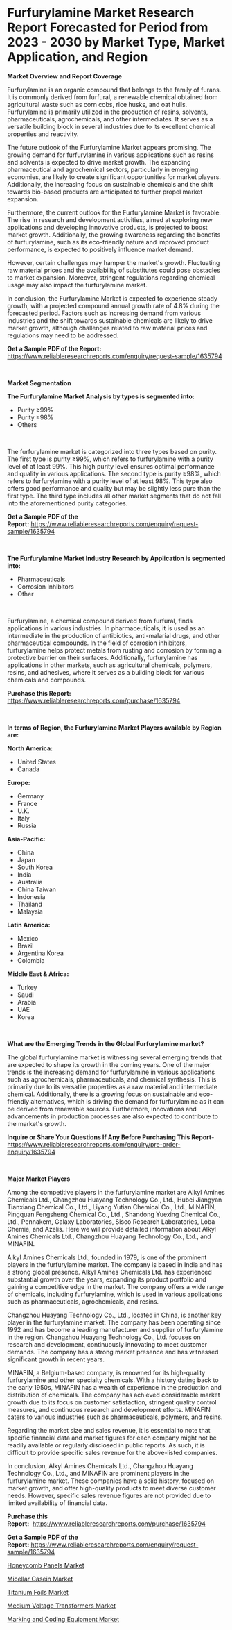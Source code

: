 <p><h1>Furfurylamine Market Research Report Forecasted for Period from 2023 -  2030 by Market Type, Market Application, and Region</h1></p><p><strong>Market Overview and Report Coverage</strong></p>
<p><p>Furfurylamine is an organic compound that belongs to the family of furans. It is commonly derived from furfural, a renewable chemical obtained from agricultural waste such as corn cobs, rice husks, and oat hulls. Furfurylamine is primarily utilized in the production of resins, solvents, pharmaceuticals, agrochemicals, and other intermediates. It serves as a versatile building block in several industries due to its excellent chemical properties and reactivity.</p><p>The future outlook of the Furfurylamine Market appears promising. The growing demand for furfurylamine in various applications such as resins and solvents is expected to drive market growth. The expanding pharmaceutical and agrochemical sectors, particularly in emerging economies, are likely to create significant opportunities for market players. Additionally, the increasing focus on sustainable chemicals and the shift towards bio-based products are anticipated to further propel market expansion.</p><p>Furthermore, the current outlook for the Furfurylamine Market is favorable. The rise in research and development activities, aimed at exploring new applications and developing innovative products, is projected to boost market growth. Additionally, the growing awareness regarding the benefits of furfurylamine, such as its eco-friendly nature and improved product performance, is expected to positively influence market demand.</p><p>However, certain challenges may hamper the market's growth. Fluctuating raw material prices and the availability of substitutes could pose obstacles to market expansion. Moreover, stringent regulations regarding chemical usage may also impact the furfurylamine market.</p><p>In conclusion, the Furfurylamine Market is expected to experience steady growth, with a projected compound annual growth rate of 4.8% during the forecasted period. Factors such as increasing demand from various industries and the shift towards sustainable chemicals are likely to drive market growth, although challenges related to raw material prices and regulations may need to be addressed.</p></p>
<p><strong>Get a Sample PDF of the Report:</strong> <a href="https://www.reliableresearchreports.com/enquiry/request-sample/1635794">https://www.reliableresearchreports.com/enquiry/request-sample/1635794</a></p>
<p>&nbsp;</p>
<p><strong>Market Segmentation</strong></p>
<p><strong>The Furfurylamine Market Analysis by types is segmented into:</strong></p>
<p><ul><li>Purity ≥99%</li><li>Purity ≥98%</li><li>Others</li></ul></p>
<p>&nbsp;</p>
<p><p>The furfurylamine market is categorized into three types based on purity. The first type is purity ≥99%, which refers to furfurylamine with a purity level of at least 99%. This high purity level ensures optimal performance and quality in various applications. The second type is purity ≥98%, which refers to furfurylamine with a purity level of at least 98%. This type also offers good performance and quality but may be slightly less pure than the first type. The third type includes all other market segments that do not fall into the aforementioned purity categories.</p></p>
<p><strong>Get a Sample PDF of the Report:</strong>&nbsp;<a href="https://www.reliableresearchreports.com/enquiry/request-sample/1635794">https://www.reliableresearchreports.com/enquiry/request-sample/1635794</a></p>
<p>&nbsp;</p>
<p><strong>The Furfurylamine Market Industry Research by Application is segmented into:</strong></p>
<p><ul><li>Pharmaceuticals</li><li>Corrosion Inhibitors</li><li>Other</li></ul></p>
<p>&nbsp;</p>
<p><p>Furfurylamine, a chemical compound derived from furfural, finds applications in various industries. In pharmaceuticals, it is used as an intermediate in the production of antibiotics, anti-malarial drugs, and other pharmaceutical compounds. In the field of corrosion inhibitors, furfurylamine helps protect metals from rusting and corrosion by forming a protective barrier on their surfaces. Additionally, furfurylamine has applications in other markets, such as agricultural chemicals, polymers, resins, and adhesives, where it serves as a building block for various chemicals and compounds.</p></p>
<p><strong>Purchase this Report:</strong>&nbsp; <a href="https://www.reliableresearchreports.com/purchase/1635794">https://www.reliableresearchreports.com/purchase/1635794</a></p>
<p>&nbsp;</p>
<p><strong>In terms of Region, the Furfurylamine Market Players available by Region are:</strong></p>
<p>
    <p> <strong> North America: </strong>
        <ul>
            <li>United States</li>
            <li>Canada</li>
        </ul>
        </p> 
    <p> <strong> Europe: </strong>
        <ul>
            <li>Germany</li>
            <li>France</li>
            <li>U.K.</li>
            <li>Italy</li>
            <li>Russia</li>
        </ul>
        </p> 
    <p> <strong> Asia-Pacific: </strong>
        <ul>
            <li>China</li>
            <li>Japan</li>
            <li>South Korea</li>
            <li>India</li>
            <li>Australia</li>
            <li>China Taiwan</li>
            <li>Indonesia</li>
            <li>Thailand</li>
            <li>Malaysia</li>
        </ul>
        </p> 
    <p> <strong> Latin America: </strong>
        <ul>
            <li>Mexico</li>
            <li>Brazil</li>
            <li>Argentina Korea</li>
            <li>Colombia</li>
        </ul>
        </p> 
    <p> <strong> Middle East & Africa: </strong>
        <ul>
            <li>Turkey</li>
            <li>Saudi</li>
            <li>Arabia</li>
            <li>UAE</li>
            <li>Korea</li>
        </ul>
    </p>
    </p>
<p>&nbsp;</p>
<p><strong>What are the Emerging Trends in the Global Furfurylamine market?</strong></p>
<p><p>The global furfurylamine market is witnessing several emerging trends that are expected to shape its growth in the coming years. One of the major trends is the increasing demand for furfurylamine in various applications such as agrochemicals, pharmaceuticals, and chemical synthesis. This is primarily due to its versatile properties as a raw material and intermediate chemical. Additionally, there is a growing focus on sustainable and eco-friendly alternatives, which is driving the demand for furfurylamine as it can be derived from renewable sources. Furthermore, innovations and advancements in production processes are also expected to contribute to the market's growth.</p></p>
<p><strong>Inquire or Share Your Questions If Any Before Purchasing This Report</strong>- <a href="https://www.reliableresearchreports.com/enquiry/pre-order-enquiry/1635794">https://www.reliableresearchreports.com/enquiry/pre-order-enquiry/1635794</a></p>
<p>&nbsp;</p>
<p><strong>Major Market Players</strong></p>
<p><p>Among the competitive players in the furfurylamine market are Alkyl Amines Chemicals Ltd., Changzhou Huayang Technology Co., Ltd., Hubei Jiangyan Tianxiang Chemical Co., Ltd., Liyang Yutian Chemical Co., Ltd., MINAFIN, Pingquan Fengsheng Chemical Co., Ltd., Shandong Yuexing Chemical Co., Ltd., Pennakem, Galaxy Laboratories, Sisco Research Laboratories, Loba Chemie, and Azelis. Here we will provide detailed information about Alkyl Amines Chemicals Ltd., Changzhou Huayang Technology Co., Ltd., and MINAFIN.</p><p>Alkyl Amines Chemicals Ltd., founded in 1979, is one of the prominent players in the furfurylamine market. The company is based in India and has a strong global presence. Alkyl Amines Chemicals Ltd. has experienced substantial growth over the years, expanding its product portfolio and gaining a competitive edge in the market. The company offers a wide range of chemicals, including furfurylamine, which is used in various applications such as pharmaceuticals, agrochemicals, and resins.</p><p>Changzhou Huayang Technology Co., Ltd., located in China, is another key player in the furfurylamine market. The company has been operating since 1992 and has become a leading manufacturer and supplier of furfurylamine in the region. Changzhou Huayang Technology Co., Ltd. focuses on research and development, continuously innovating to meet customer demands. The company has a strong market presence and has witnessed significant growth in recent years.</p><p>MINAFIN, a Belgium-based company, is renowned for its high-quality furfurylamine and other specialty chemicals. With a history dating back to the early 1950s, MINAFIN has a wealth of experience in the production and distribution of chemicals. The company has achieved considerable market growth due to its focus on customer satisfaction, stringent quality control measures, and continuous research and development efforts. MINAFIN caters to various industries such as pharmaceuticals, polymers, and resins.</p><p>Regarding the market size and sales revenue, it is essential to note that specific financial data and market figures for each company might not be readily available or regularly disclosed in public reports. As such, it is difficult to provide specific sales revenue for the above-listed companies.</p><p>In conclusion, Alkyl Amines Chemicals Ltd., Changzhou Huayang Technology Co., Ltd., and MINAFIN are prominent players in the furfurylamine market. These companies have a solid history, focused on market growth, and offer high-quality products to meet diverse customer needs. However, specific sales revenue figures are not provided due to limited availability of financial data.</p></p>
<p><strong>Purchase this Report:</strong>&nbsp;&nbsp;<a href="https://www.reliableresearchreports.com/purchase/1635794">https://www.reliableresearchreports.com/purchase/1635794</a></p>
<p></p>
<p><strong>Get a Sample PDF of the Report:</strong>&nbsp;<a href="https://www.reliableresearchreports.com/enquiry/request-sample/1635794">https://www.reliableresearchreports.com/enquiry/request-sample/1635794</a></p>
<p><p><a href="https://github.com/melchekhinf/Market-Research-Report-List-1/blob/main/honeycomb-panels-market.md">Honeycomb Panels Market</a></p><p><a href="https://medium.com/@deronwisoky1977/micellar-casein-market-the-key-to-successful-business-strategy-forecast-till-2030-73a6418fef52">Micellar Casein Market</a></p><p><a href="https://github.com/sndrkn/Market-Research-Report-List-1/blob/main/titanium-foils-market.md">Titanium Foils Market</a></p><p><a href="https://medium.com/@heatherhall44/medium-voltage-transformers-market-insights-into-market-cagr-market-trends-and-growth-strategies-2a1847df317d">Medium Voltage Transformers Market</a></p><p><a href="https://medium.com/@krish.reportprime/marking-and-coding-equipment-market-insights-into-market-cagr-market-trends-and-growth-0c68578cbfa1">Marking and Coding Equipment Market</a></p></p>